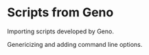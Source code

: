 
#	Scripts from Geno


Importing scripts developed by Geno.

Genericizing and adding command line options.

